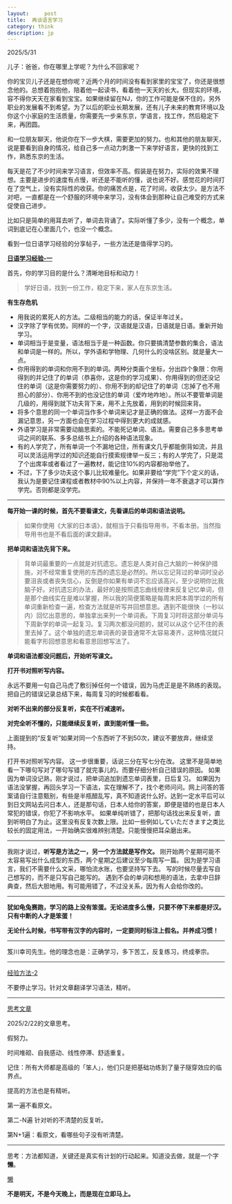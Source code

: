 ```yaml
---
layout:     post
title:  再谈语言学习      
category: think
description: jp
---
```

2025/5/31

儿子：爸爸，你在哪里上学呢？为什么不回家呢？

你的宝贝儿子还是在想你呢？近两个月的时间没有看到家里的宝宝了，你还是很想念他的。总想着抱抱他，陪着他一起读书，看着他一天天的长大。但现实的环境，容不得你天天在家看到宝宝。如果继续留在NJ，你的工作可能是保不住的，另外职业的发展看不到希望。为了以后的职业长期发展，还有儿子未来的教育环境以及你这个小家庭的生活质量，你需要先一步来东京，学语言，找工作，然后稳定下来，再团圆。

和一位朋友聊天，他说你在下一步大棋，需要更加的努力。也和其他的朋友聊天，说是要看到自身的情况，给自己多一点动力刺激一下来学好语言，更快的找到工作，熟悉东京的生活。

每天是花了不少时间来学习语言，但效率不高。假装是在努力，实际的效果不理想。主要是进步的速度有点慢，听还是不能听的懂，说也说不好。感觉花的时间打在了空气上，没有实际性的收获。你的痛苦点是，花了时间，收获太少。是方法不对吧，一直都是在一个舒服的环境中来学习，没有体会到那种让自己难受的方式来促使自己进步。

比如只是简单的用耳去听了，单词去背诵了。实际听懂了多少，没有一个概念，单词到底记在心里面几个，也没一个概念。

看到一位日语学习经验的分享帖子，一些方法还是值得学习的。

**[日语学习经验-一](https://www.zhihu.com/question/19793912/answer/13752632)**

首先，你的学习目的是什么？清晰地目标和动力！

> 学好日语，找到一份工作，稳定下来，家人在东京生活。

**有生存危机**

- 用我说的累死人的方法。二级相当的能力的话，保证半年过关。
- 汉字除了学有优势。同样的一个字，汉语就是汉语，日语就是日语。重新开始学习。
- 单词相当于是变量，语法相当于是一种函数。你只要搞清楚参数的集合，语法和单词是一样的。所以，学外语和学物理、几何什么的没啥区别。就是量大一点。
- 你用得到的单词和你用不到的单词。两种分类画个坐标，分出四个象限：你用得到的并记住了的单词（恭喜你，这是你的学习成果）、你用得到的但还没记住的单词（这是你需要努力的）、你用不到的却记住了的单词（忘掉了也不用担心的部分）、你用不到的也没记住的单词（爱咋地咋地）。所以不要管单词是几级的，用得到就下功夫背下来，用不上先放着，用到的时候回来背。
- 将多个意思的同一个单词当作多个单词来记才是正确的做法。这样一方面不会漏记意思，另一方面也会在学习过程中得到更大的成就感。
- 外语学习是非常需要动脑思索的。不能死记单词、语法。需要自己多多思考单词之间的联系、多多总结书上介绍的各种语法现象。
- 有的人学完了，所有单词一个不漏地记住，所有课文几乎都能倒背如流，并且可以灵活运用学过的知识还能自行摸索规律举一反三；有的人学完了，只是混了个出席率或者看过了一遍教材，能记住10%的内容都抬举他了。
- 不过，下了多少功夫这个事儿比较难量化。如果非要给“学完”下个定义的话，我认为是要记住课程或者教材中90%以上内容，并保持一年不衰退才可以算作学完。否则都是没学完。

---

**每开始一课的时候，首先不要看课文，先看课后的单词和语法说明。**

> 如果你使用《大家的日本语》，就相当于只看指导用书，不看本册。当然指导用书也是不看后面的课文翻译。

**把单词和语法先背下来。**

> 背单词最重要的一点就是对抗遗忘。遗忘是人类对自己大脑的一种保护措施，对不经常重复使用的东西的遗忘是必然的。所以忘记背过的单词时没必要沮丧或者丧失信心，反倒是你如果有单词不忘应该高兴，至少说明你比我脑子好。对抗遗忘的办法，最好的是按照遗忘曲线规律来反复记忆单词，但是那个曲线实在是难以掌握，所以我的简便策略是每周末把本周学过的所有单词重新检查一遍，检查方法就是听写并回想意思。遇到不能很快（一秒以内）回忆出意思的，单独拿出来列一个单词表。下周复习时将这部分单词与下周新学的单词一起复习。复习两次都没问题的，就可以从这个记不住的表里去掉了。这个单独的遗忘单词表的录音通常不太容易凑齐，这种情况就只能看字形回想意思和看意思回想写法了。

**单词和语法都没问题后，开始听写课文。**

**打开书对照听写内容。**

永远不要用一句自己马虎了敷衍掉任何一个错误，因为马虎正是是不熟练的表现。把自己的错误记录总结下来，每周复习的时候都看看。

**对听不出来的部分反复听，实在不行减速听。**

**对完全听不懂的，只能继续反复听，直到能听懂一些。**

上面提到的“反复听”如果对同一个东西听了不到50次，建议不要放弃，继续坚持。

打开书对照听写内容。
这一步很重要，话说三分在写七分在改。
这里不是简单地看一下哪句写对了哪句写错了就完事儿的。而要仔细分析自己错误的原因。
如果因为单词没记熟，刚才说过，把单词追加到遗忘单词表里，日后复习。
如果因为语法没掌握，再回头学习一下语法，实在理解不了，找个老师问问。网上问答的答案请自行注意甄别，有些是半瓶醋乱写，真不知道说什么好。达到一定水平后可以到日文网站去问日本人，还是那句话，日本人给你的答案，即便是错的也是日本人常犯的错误，你犯了不影响水平。
如果单纯听错了，把那句话找出来反复听，直到听明白了为止。这里没有反复次数上限。比如一些例如していただきます之类比较长的固定用法，一开始确实很难辨别清楚。只能慢慢把耳朵磨出来。

---

我刚才说过，**听写是方法之一，另一个方法就是写作文。**
刚开始两个星期可能不太容易写出什么成型的东西，两个星期之后建议至少每周写一篇。
因为是学习语言，我们不需要什么文采，哪怕流水账，也要坚持写下去。
写的时候尽量去写自己想写的，而不是只写自己能写的。
遇到不会的单词和想用的语法，去拿中日辞典查，然后大胆地用。有可能用错了，不过没关系，因为有人会给你改的。

---

**犹如龟兔赛跑，学习的路上没有笨蛋。无论进度多么慢，只要不停下来都是好汉。只有中断的人才是笨蛋！**

**无论什么时候，书写带有汉字的内容时，一定要同时标注上假名。并养成习惯！**

---

笈川幸司先生。他的理念也是：正确学习，多下苦工，反复练习，终成拳宗。

---

[经验方法-2](https://www.jianshu.com/p/43c6e3096519)

不要停止学习。针对文章翻译学习语法，精听。

---

[思考文章](https://www.lnote.info/jp-speak)

2025/2/22的文章思考。

假努力。

时间堆砌、自我感动、线性停滞、舒适重复。

记住：所有大师都是高级的「笨人」，他们只是把基础功练到了量子隧穿效应的临界点。

提高的方法也是有精听。

第一遍不看原文。

第二-N遍 针对听的不清楚的反复听。

第N+1遍：看原文，看哪些句子没有听清楚。

---

思考：方法都知道，关键还是真实有计划的行动起来。知道没去做，就是一个字**懒**。

[懒](https://weibo.com/1401527553/PrBCmhWSf)

**不是明天，不是今天晚上，而是现在立即马上。**

